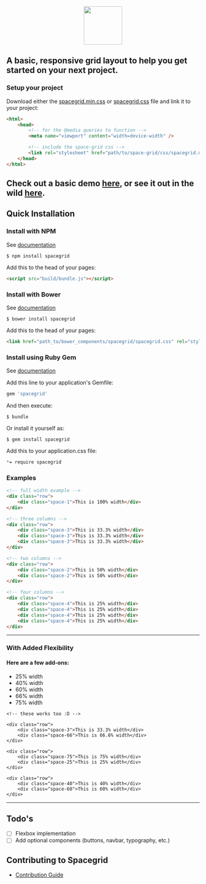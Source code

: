 <div align="center">
    <img style="width:100px;height:auto;" src="https://cdn.rawgit.com/JonathanSpeek/spacegrid/master/spacegrid-logo.svg"/>
</div>

A basic, responsive grid layout to help you get started on your next project.
---

### Setup your project

Download either the [spacegrid.min.css](https://raw.githubusercontent.com/JonathanSpeek/spacegrid/master/spacegrid.min.css) or [spacegrid.css](https://raw.githubusercontent.com/JonathanSpeek/spacegrid/master/spacegrid.css) file and link it to your project:

```html
<html>
	<head>
		<!-- for the @media queries to function -->
		<meta name="viewport" content="width=device-width" />

		<!-- include the space-grid css -->
		<link rel="stylesheet" href="path/to/space-grid/css/spacegrid.min.css">
	</head>
</html>
```

## Check out a basic demo [here](http://jspeek.me/spacegrid/index.html), or see it out in the wild [here](http://jspeek.me).


## Quick Installation

### Install with NPM
See [documentation](https://www.npmjs.com/search?q=spacegrid)

    $ npm install spacegrid

Add this to the head of your pages:
```html
<script src="build/bundle.js"></script>
```

### Install with Bower
See [documentation](https://github.com/JonathanSpeek/spacegrid_bower.git)

    $ bower install spacegrid

Add this to the head of your pages:
```html
<link href="path_to/bower_components/spacegrid/spacegrid.css" rel="stylesheet" type="text/css">
```


### Install using Ruby Gem
See [documentation](https://rubygems.org/gems/spacegrid)

Add this line to your application's Gemfile:

```ruby
gem 'spacegrid'
```

And then execute:

    $ bundle

Or install it yourself as:

    $ gem install spacegrid

Add this to your application.css file:
```css
*= require spacegrid
```

### Examples

```html
<!-- full width example -->
<div class="row">
	<div class="space-1">This is 100% width</div>
</div>

<!-- three columns -->
<div class="row">
    <div class="space-3">This is 33.3% width</div>
    <div class="space-3">This is 33.3% width</div>
    <div class="space-3">This is 33.3% width</div>
</div>

<!-- two columns -->
<div class="row">
    <div class="space-2">This is 50% width</div>
    <div class="space-2">This is 50% width</div>
</div>

<!-- four columns -->
<div class="row">
    <div class="space-4">This is 25% width</div>
    <div class="space-4">This is 25% width</div>
    <div class="space-4">This is 25% width</div>
    <div class="space-4">This is 25% width</div>
</div>
```
---
### With Added Flexibility

#### Here are a few add-ons:

* 25% width
* 40% width
* 60% width
* 66% width
* 75% width

```
<!-- these works too :D -->

<div class="row">
    <div class="space-3">This is 33.3% width</div>
    <div class="space-66">This is 66.6% width</div>
</div>

<div class="row">
    <div class="space-75">This is 75% width</div>
    <div class="space-25">This is 25% width</div>
</div>

<div class="row">
    <div class="space-40">This is 40% width</div>
    <div class="space-60">This is 60% width</div>
</div>
```
---

## Todo's
- [ ] Flexbox implementation
- [ ] Add optional components (buttons, navbar, typography, etc.)

## Contributing to Spacegrid
- [Contribution Guide](https://github.com/JonathanSpeek/spacegrid/blob/master/CONTRIBUTING.md)
